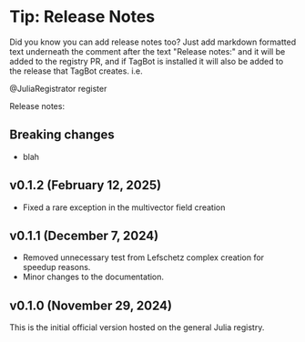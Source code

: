 
# Tip: Release Notes

Did you know you can add release notes too? Just add markdown formatted text underneath the comment after the text
"Release notes:" and it will be added to the registry PR, and if TagBot is installed it will also be added to the
release that TagBot creates. i.e.

@JuliaRegistrator register

Release notes:

## Breaking changes

- blah


## v0.1.2 (February 12, 2025)

- Fixed a rare exception in the multivector field creation

## v0.1.1 (December 7, 2024)

- Removed unnecessary test from Lefschetz complex creation for speedup reasons.
- Minor changes to the documentation.

## v0.1.0 (November 29, 2024)

This is the initial official version hosted on the general Julia registry.

